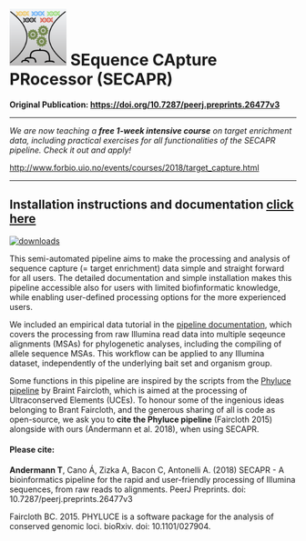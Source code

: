 # <img src="images/secapr_logo.png" width="100"> SEquence CApture PRocessor (SECAPR)

**Original Publication: https://doi.org/10.7287/peerj.preprints.26477v3**

___

*We are now teaching a **free 1-week intensive course** on target enrichment data, including practical exercises for all functionalities of the SECAPR pipeline. Check it out and apply!*

http://www.forbio.uio.no/events/courses/2018/target_capture.html

___

## Installation instructions and documentation [click here](./documentation.ipynb)

[![downloads](https://anaconda.org/bioconda/secapr/badges/downloads.svg)](http://bioconda.github.io/recipes/secapr/README.html)


This semi-automated pipeline aims to make the processing and analysis of sequence capture (= target enrichment) data simple and straight forward for all users. The detailed documentation and simple installation makes this pipeline accessible also for users with limited biofinformatic knowledge, while enabling user-defined processing options for the more experienced users.

We included an empirical data tutorial in the [pipeline documentation](./documentation.ipynb), which covers the processing from raw Illumina read data into multiple seqeunce alignments (MSAs) for phylogenetic analyses, including the compiling of allele sequence MSAs. This workflow can be applied to any Illumina dataset, independently of the underlying bait set and organism group.

Some functions in this pipeline are inspired by the scripts from the [Phyluce pipeline](https://github.com/faircloth-lab/phyluce) by Braint Faircloth, which is aimed at the processing of Ultraconserved Elements (UCEs). To honour some of the ingenious ideas belonging to Brant Faircloth, and the generous sharing of all is code as open-source, we ask you to **cite the Phyluce pipeline** (Faircloth 2015) alongside with ours (Andermann et al. 2018), when using SECAPR.  

#### Please cite:

**Andermann T**, Cano Á, Zizka A, Bacon C, Antonelli A. (2018) SECAPR - A bioinformatics pipeline for the rapid and user-friendly processing of Illumina sequences, from raw reads to alignments. PeerJ Preprints. doi: 10.7287/peerj.preprints.26477v3

Faircloth BC. 2015. PHYLUCE is a software package for the analysis of conserved genomic loci. bioRxiv. doi: 10.1101/027904.
